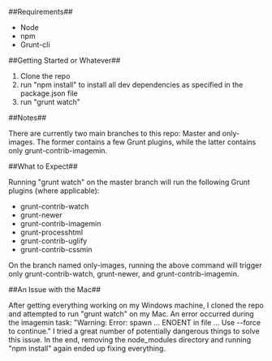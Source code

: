 ##Requirements##

* Node
* npm
* Grunt-cli

##Getting Started or Whatever##

1. Clone the repo
2. run "npm install" to install all dev dependencies as specified in the package.json file
3. run "grunt watch"

##Notes##

There are currently two main branches to this repo: Master and only-images. The former contains a few Grunt plugins, while the latter contains only grunt-contrib-imagemin.

##What to Expect##

Running "grunt watch" on the master branch will run the following Grunt plugins (where applicable):

* grunt-contrib-watch
* grunt-newer
* grunt-contrib-imagemin
* grunt-processhtml
* grunt-contrib-uglify
* grunt-contrib-cssmin

On the branch named only-images, running the above command will trigger only grunt-contrib-watch, grunt-newer, and grunt-contrib-imagemin.

##An Issue with the Mac##

After getting everything working on my Windows machine, I cloned the repo and attempted to run "grunt watch" on my Mac. An error occurred during the imagemin task: "Warning: Error: spawn ... ENOENT in file ... Use --force to continue." I tried a great number of potentially dangerous things to solve this issue. In the end, removing the node_modules directory and running "npm install" again ended up fixing everything.
